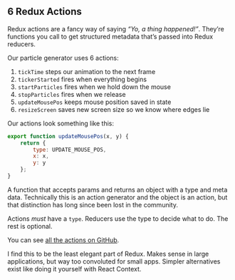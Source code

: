 
## 6 Redux Actions

Redux actions are a fancy way of saying *“Yo, a thing happened\!”*.
They’re functions you call to get structured metadata that’s passed
into Redux reducers.

Our particle generator uses 6 actions:

1.  `tickTime` steps our animation to the next frame
2.  `tickerStarted` fires when everything begins
3.  `startParticles` fires when we hold down the mouse
4.  `stopParticles` fires when we release
5.  `updateMousePos` keeps mouse position saved in state
6.  `resizeScreen` saves new screen size so we know where edges lie

Our actions look something like this:

``` javascript
export function updateMousePos(x, y) {
    return {
        type: UPDATE_MOUSE_POS,
        x: x,
        y: y
    };
}
```

A function that accepts params and returns an object with a type and
meta data. Technically this is an action generator and the object is an
action, but that distinction has long since been lost in the community.

Actions *must* have a `type`. Reducers use the type to decide what to
do. The rest is optional.

You can see [all the actions on
GitHub](https://github.com/Swizec/react-particles-experiment/blob/master/src/actions/index.js).

I find this to be the least elegant part of Redux. Makes sense in large
applications, but way too convoluted for small apps. Simpler
alternatives exist like doing it yourself with React Context.
